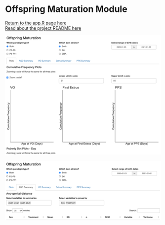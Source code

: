 # Offspring Maturation Module
[Return to the app.R page here](../appR.md)  
[Read about the project README here](../../README.md)

![offspring maturation module image](../../images/LBN_offMatGraphImage.png)

![offspring maturation summary module image](../../images/LBN_offMatTableImage.png)
